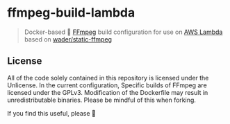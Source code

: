 # ffmpeg-build-lambda

> Docker-based 🐳 [FFmpeg](https://ffmpeg.org/) build configuration for use on [AWS Lambda](https://aws.amazon.com/lambda/) based on [wader/static-ffmpeg](https://github.com/wader/static-ffmpeg)




## License
All of the code solely contained in this repository is licensed under the Unlicense. In the current configuration, Specific builds of FFmpeg are licensed under the GPLv3.
Modification of the Dockerfile may result in unredistributable binaries. Please be mindful of this when forking.

If you find this useful, please :star2:
